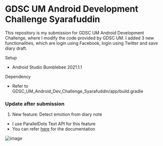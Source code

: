 # GDSC UM Android Development Challenge Syarafuddin

This repository is my submission for GDSC UM Android Development Challenge, where I modify the code provided by GDSC UM. I added 3 new functionalities, which are login using Facebook, login using Twitter and save diary draft.

Setup
- Android Studio Bumblebee 2021.1.1

Dependency
- Refer to GDSC_UM_Android_Dev_Challenge_Syarafuddin/app/build.gradle

### Update after submission

1. New feature: Detect emotion from diary note
- I use ParallelDots Text API for this feature
- You can refer [here](https://apis.paralleldots.com/text_docs/index.html) for the documentation

![image](https://user-images.githubusercontent.com/73981444/156030519-814c31b8-ac99-4f20-9b0d-2f74a161275b.png)
